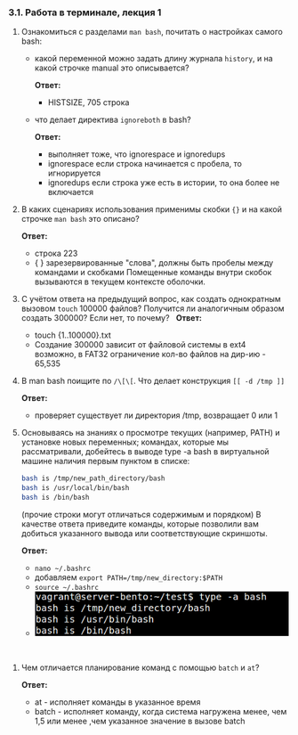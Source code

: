 ### 3.1. Работа в терминале, лекция 1

1. Ознакомиться с разделами `man bash`, почитать о настройках самого bash:
    * какой переменной можно задать длину журнала `history`, и на какой строчке manual это описывается?

        **Ответ:**
        - HISTSIZE, 705 строка
&nbsp;

    * что делает директива `ignoreboth` в bash?

        **Ответ:**
        - выполняет тоже, что ignorespace и ignoredups
        - ignorespace если строка начинается с пробела, то игнорируется
        - ignoredups если строка уже есть в истории, то она более не включается
&nbsp;

1. В каких сценариях использования применимы скобки `{}` и на какой строчке `man bash` это описано?

    **Ответ:**
    - строка 223
    - { } зарезервированные "слова", должны быть пробелы между командами и скобками
    Помещенные команды внутри скобок вызываются в текущем контексте оболочки.
&nbsp;

1. С учётом ответа на предыдущий вопрос, как создать однократным вызовом `touch` 100000 файлов? Получится ли аналогичным образом создать 300000? Если нет, то почему?
&nbsp;
    **Ответ:**
    - touch {1..100000}.txt
    - Создание 300000 зависит от файловой системы в ext4 возможно, в FAT32 ограничение кол-во файлов на дир-ию - 65,535
&nbsp;


1. В man bash поищите по `/\[\[`. Что делает конструкция `[[ -d /tmp ]]`


    **Ответ:**
     - проверяет существует ли директория /tmp, возвращает 0 или 1
&nbsp;

1. Основываясь на знаниях о просмотре текущих (например, PATH) и установке новых переменных; командах, которые мы рассматривали, добейтесь в выводе type -a bash в виртуальной машине наличия первым пунктом в списке:

	```bash
	bash is /tmp/new_path_directory/bash
	bash is /usr/local/bin/bash
	bash is /bin/bash
	```

	(прочие строки могут отличаться содержимым и порядком)
    В качестве ответа приведите команды, которые позволили вам добиться указанного вывода или соответствующие скриншоты.

    **Ответ:**

    - `nano ~/.bashrc`
    - добавляем `export PATH=/tmp/new_directory:$PATH`
    - `source ~/.bashrc`
    - ![](bash.png)

&nbsp;

1. Чем отличается планирование команд с помощью `batch` и `at`?

    **Ответ:**
     - at - исполняет команды в указанное время
     - batch - исполняет команду, когда система нагружена менее, чем 1,5 или менее ,чем указанное значение в вызове batch
